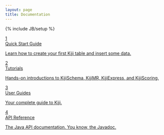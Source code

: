 ```yaml
---
layout: page
title: Documentation
---
```

{% include JB/setup %}

<div class="row-fluid home-box">
  <div class="span4 offset1">
    <a href="{{ site.kiji_url }}/getstarted/#Quick_Start_Guide" class="boxlink">
      <div class="well">
        <div class="large-number">1</div>
        <div class="title">Quick Start Guide</div>
        <p class="description">
          Learn how to create your first Kiji table and insert some data.
        </p>
      </div>
    </a>
  </div>
  <div class="span4 offset1">
    <a href="{{ site.tutorial_url }}.html" class="boxlink">
      <div class="well">
        <div class="large-number">2</div>
        <div class="title">Tutorials</div>
        <p class="description">
          Hands-on introductions to KijiSchema, KijiMR, KijiExpress, and KijiScoring.
        </p>
      </div>
    </a>
  </div>
</div>

<div class="row-fluid home-box">
  <div class="span4 offset1">
    <a href="{{ site.userguide_url }}.html" class="boxlink">
      <div class="well">
        <div class="large-number">3</div>
        <div class="title">User Guides</div>
        <p class="description">
          Your complete guide to Kiji.
        </p>
      </div>
    </a>
  </div>
  <div class="span4 offset1">
    <a href="{{ site.api_url }}" class="boxlink">
      <div class="well">
        <div class="large-number">4</div>
        <div class="title">API Reference</div>
        <p class="description">
          The Java API documentation. You know, the Javadoc.
        </p>
      </div>
    </a>
  </div>
</div>
